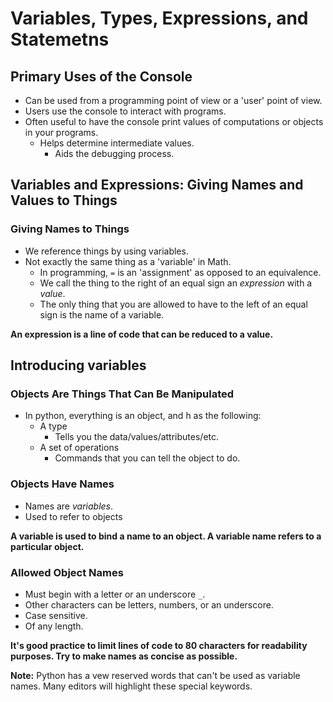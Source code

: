 # Variables, Types, Expressions, and Statemetns

## Primary Uses of the Console

- Can be used from a programming point of view or a 'user' point of view.
- Users use the console to interact with programs. 
- Often useful to have the console print values of computations or objects in your programs.
  - Helps determine intermediate values.
    - Aids the debugging process.

## Variables and Expressions: Giving Names and Values to Things

### Giving Names to Things

- We reference things by using variables.
- Not exactly the same thing as a 'variable' in Math.
  - In programming, `=` is an 'assignment' as opposed to an equivalence.
  - We call the thing to the right of an equal sign an *expression* with a *value*.
  - The only thing that you are allowed to have to the left of an equal sign is the name of a variable.  

**An expression is a line of code that can be reduced to a value.**

## Introducing variables

### Objects Are Things That Can Be Manipulated

- In python, everything is an object, and h as the following:
  - A type
    - Tells you the data/values/attributes/etc.
  - A set of operations
    - Commands that you can tell the object to do.

### Objects Have Names

- Names are *variables*.
- Used to refer to objects

**A variable is used to bind a name to an object. A variable name refers to a particular object.**

### Allowed Object Names

- Must begin with a letter or an underscore `_`.
- Other characters can be letters, numbers, or an underscore.
- Case sensitive.
- Of any length.

**It's good practice to limit lines of code to 80 characters for readability purposes. Try to make names as concise as possible.**

**Note:** Python has a vew reserved words that can't be used as variable names. Many editors will highlight these special keywords.

